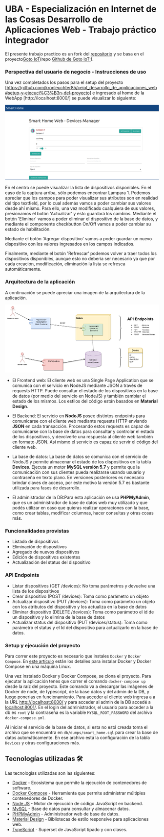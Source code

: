 UBA - Especialización en Internet de las Cosas 
Desarrollo de Aplicaciones Web - 
Trabajo práctico integrador
============================================================================================

El presente trabajo practico es un fork del [repositorio](https://github.com/mramos88/app-fullstack-base-2023-i08) y se basa en el proyecto[Goto IoT](https://www.gotoiot.com/)(repo [Github de Goto IoT:](https://github.com/gotoiot)).


### Perspectiva del usuario de negocio - Instrucciones de uso

Una vez completados los pasos para el setup del proyecto [https://github.com/kronleuchter85/ceiot_desarrollo_de_applicaciones_web#setup-y-ejecuci%C3%B3n-del-proyecto] e ingresado al home de la WebApp [http://localhost:8000/] se puede visualizar lo siguiente:

![screenshot](doc/captura_home.png)

En el centro se puede visualizar la lista de dispositivos disponibles. En el caso de la captura arriba, sólo podemos encontrar Lampara 1. Podemos apreciar que los campos para poder visualizar sus atributos son en realidad del tipo textfield, por lo cual además vamos a poder cambiar sus valores desde ahí mismo. Para ello, una vez modificado cualquiera de sus valores, presionamos el botón 'Actualizar' y esto guardará los cambios.
Mediante el botón 'Eliminar' vamos a poder eliminar el dispositivo de la base de datos, y mediante el componente checkbutton On/Off vamos a poder cambiar su estado de habilitación.

Mediante el botón 'Agregar dispositivo' vamos a poder guardar un nuevo dispositivo con los valores ingresados en los campos indicados.

Finalmente, mediante el botón 'Refrescar' podemos volver a traer todos los dispositivos disponibles, aunque esto no debería ser necesario ya que por cada creación, modificación, eliminación la lista se refresca automáticamente.


### Arquitectura de la aplicación

A continuación se puede apreciar una imagen de la arquitectura de la aplicación.

![architecture](doc/DesarrolloDeAplicacionesWebIoT.png)

* El Frontend web: El cliente web es una Single Page Application que se comunica con el servicio en NodeJS mediante JSON a través de requests HTTP. Puede consultar el estado de los dispositivos en la base de datos (por medio del servicio en NodeJS) y también cambiar el estado de los mismos. Los estilos del código están basados en **Material Design**.

* El Backend: El servicio en **NodeJS** posee distintos endpoints para comunicarse con el cliente web mediante requests HTTP enviando **JSON** en cada transacción. Procesando estos requests es capaz de comunicarse con la base de datos para consultar y controlar el estado de los dispositivos, y devolverle una respuesta al cliente web también en formato JSON. Así mismo el servicio es capaz de servir el código del cliente web.

* La base de datos: La base de datos se comunica con el servicio de NodeJS y permite almacenar el estado de los dispositivos en la tabla **Devices**. Ejecuta un motor **MySQL versión 5.7** y permite que la comunicación con sus clientes pueda realizarse usando usuario y contraseña en texto plano. En versiones posteriores es necesario brindar claves de acceso, por este motivo la versión 5.7 es bastante utilizada para fases de desarrollo.

* El administrador de la DB:Para esta aplicación se usa **PHPMyAdmin**, que es un administrador de base de datos web muy utilizado y que podés utilizar en caso que quieras realizar operaciones con la base, como crear tablas, modificar columnas, hacer consultas y otras cosas más.

### Funcionalidades provistas
* Listado de dispositivos
* Eliminación de dispositivos
* Agregado de nuevos dispositivos
* Edición de dispositivos existentes
* Actualización del status del dispositivo

### API Endpoints
* Listar dispositivos (GET /devices): No toma parámetros y devuelve una lista de los dispositivos
* Crear dispositivo (POST /devices): Toma como parámetro un objeto
* Actualizar dispositivo (PUT /devices): Toma como parámetro un objeto con los atributos del dispositivo y los actualiza en la base de datos
* Eliminar dispositivo (DELETE /devices): Toma como parámetro el id de un dispositivo y lo elimina de la base de datos
* Actualizar status del dispositivo (PUT /devices/status): Toma como parámetro el status y el Id del dispositivo para actualizarlo en la base de datos.

### Setup y ejecución del proyecto

Para correr este proyecto es necesario que instales `Docker` y `Docker Compose`. En [este artículo](https://www.gotoiot.com/pages/articles/docker_installation_linux/) están los detalles para instalar Docker y Docker Compose en una máquina Linux.

Una vez instalado Docker y Docker Compose, se clona el proyecto. Para ejecutar la aplicación tenes que correr el comando `docker-compose up` desde la raíz del proyecto. Este comando va a descargar las imágenes de Docker de node, de typescript, de la base datos y del admin de la DB, y luego ponerlas en funcionamiento. Para acceder al cliente web ingresa a a la URL [http://localhost:8000/](http://localhost:8000/) y para acceder al admin de la DB accedé a [localhost:8001/](http://localhost:8001/). En el login del administrador, el usuario para acceder a la db es `root` y la contraseña es la variable `MYSQL_ROOT_PASSWORD` del archivo `docker-compose.yml`.

Al iniciar el servicio de la base de datos, si esta no está creada toma el archivo que se encuentra en `db/dumps/smart_home.sql` para crear la base de datos automáticamente. En ese archivo está la configuración de la tabla `Devices` y otras configuraciones más.

## Tecnologías utilizadas 🛠️

Las tecnologías utilizadas son las siguientes:
* [Docker](https://www.docker.com/) - Ecosistema que permite la ejecución de contenedores de software.
* [Docker Compose](https://docs.docker.com/compose/) - Herramienta que permite administrar múltiples contenedores de Docker.
* [Node JS](https://nodejs.org/es/) - Motor de ejecución de código JavaScript en backend.
* [MySQL](https://www.mysql.com/) - Base de datos para consultar y almacenar datos.
* [PHPMyAdmin](https://www.phpmyadmin.net/) - Administrador web de base de datos.
* [Material Design](https://material.io/design) - Bibliotecas de estilo responsive para aplicaciones web.
* [TypeScript](https://www.typescriptlang.org/) - Superset de JavaScript tipado y con clases.
